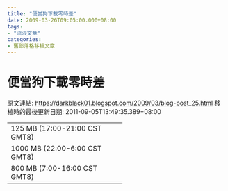 ```yaml
---
title: "便當狗下載零時差"
date: 2009-03-26T09:05:00.000+08:00
tags: 
- "流浪文章"
categories:
- 舊部落格移植文章
---
```


# 便當狗下載零時差

原文連結: https://darkblack01.blogspot.com/2009/03/blog-post_25.html
移植時的最後更新日期: 2011-09-05T13:49:35.389+08:00

<table border="0" cellpadding="0" cellspacing="0" style="border-collapse: collapse; width: 265px;"><tbody>
 <tr height="22" style="height: 16.5pt;"> <td height="22" style="height: 16.5pt; width: 199pt;" width="265">125 MB (17:00-21:00   CST GMT8)</td> </tr>
 <tr height="22" style="height: 16.5pt;"> <td height="22" style="height: 16.5pt;">1000 MB (22:00-6:00 CST GMT8)</td> </tr>
 <tr height="22" style="height: 16.5pt;"> <td height="22" style="height: 16.5pt;">800 MB (7:00-16:00 CST GMT8)</td> </tr>
 </tbody> </table>
